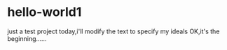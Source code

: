 # hello-world1
just a test project
today,i'll modify the text to specify my ideals
OK,it's the beginning……
